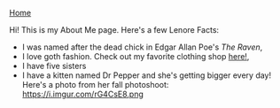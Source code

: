 [Home](README.md)

Hi! This is my About Me page. Here's a few Lenore Facts:
* I was named after the dead chick in Edgar Allan Poe's *The Raven*,
* I love goth fashion. Check out my favorite clothing shop [here!](https://us.killstar.com/),
* I have five sisters
* I have a kitten named Dr Pepper and she's getting bigger every day! Here's a photo from her fall photoshoot:
https://i.imgur.com/rG4CsE8.png
